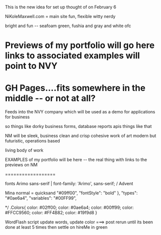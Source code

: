 This is the new idea for set up 
thought of on February 6

NiKoleMaxwell.com = main site
fun, flexible witty nerdy

bright and fun -- seafoam green, fushia and gray and white ofc

Previews of my portfolio will go here
links to associated examples will point to NVY
==================
GH Pages....fits somewhere in the middle -- or not at all?
==================

Feeds into the NVY company which will be used as a demo for applications for business

so things like dorky business forms, database reports apis things like that

NM will be sleek, business clean and crisp cohesive work of art  modern but futuristic, operations based

living body of work

EXAMPLES of my portfolio will be here -- the real thing with links to the previews on NM

==================


fonts
Arimo sans-serif  |  font-family: 'Arimo', sans-serif; / Advent

Mina
normal = quicksand
"#09ff00",
            "fontStyle": "bold"
        },
    "types": "#0ae6a4",
    "variables": "#00FF99",

*/
.Colors{
    color: #02ff00;
    color: #0ae6a4;
    color: #00ff99;
    color: #FFCC9560;
    color: #FF4B82;
    color: #19f9d8
}


WordFlash script
update words, update color ===> post 
rerun
until
its been done at least 5 times
then
settle on hireMe in green